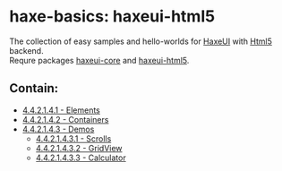 haxe-basics: haxeui-html5
=========================

The collection of easy samples and hello-worlds for [HaxeUI](https://github.com/haxeui/haxeui-core) with [Html5](https://www.w3.org/TR/html5/) backend.<br/>
Requre packages [haxeui-core](https://github.com/haxeui/haxeui-core) and [haxeui-html5](https://github.com/haxeui/haxeui-html5).

## Contain:

* [4.4.2.1.4.1 - Elements](./4.4.2.1.4.1_Elements)
* [4.4.2.1.4.2 - Containers](./4.4.2.1.4.2_Containers)
* [4.4.2.1.4.3 - Demos](./4.4.2.1.4.3_Demos)
  * [4.4.2.1.4.3.1 - Scrolls](./4.4.2.1.4.3_Demos/Scrolls)
  * [4.4.2.1.4.3.2 - GridView](./4.4.2.1.4.3_Demos/GridView)
  * [4.4.2.1.4.3.3 - Calculator](./4.4.2.1.4.3_Demos/Calculator)
